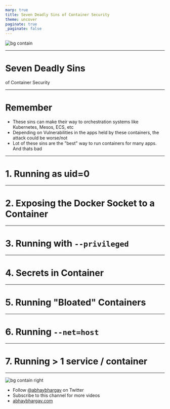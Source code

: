 ```yaml
---
marp: true
title: Seven Deadly Sins of Container Security
theme: uncover
paginate: true
_paginate: false
---
```

![bg contain](https://s3-us-west-2.amazonaws.com/appsecng-images/logo.png)

---
# <!--fit--> Seven Deadly Sins

of Container Security

---
# Remember

* These sins can make their way to orchestration systems like Kubernetes, Mesos, ECS, etc
* Depending on Vulnerabilities in the apps held by these containers, the attack could be worse/not
* Lot of these sins are the "best" way to run containers for many apps. And thats bad

---
# <!--fit--> 1. Running as uid=0
---
# <!--fit--> 2. Exposing the Docker Socket to a Container
---
# <!--fit--> 3. Running with `--privileged`
---
# <!--fit--> 4. Secrets in Container
---
# <!--fit--> 5. Running "Bloated" Containers
---
# <!--fit--> 6. Running `--net=host`
---
# <!--fit--> 7. Running > 1 service / container
---
![bg contain right](https://s3-us-west-2.amazonaws.com/appsecng-images/logo.png)
* Follow [@abhaybhargav](https://www.twitter.com/abhaybhargav) on Twitter
* Subscribe to this channel for more videos
* [abhaybhargav.com](https://www.abhaybhargav.com)
